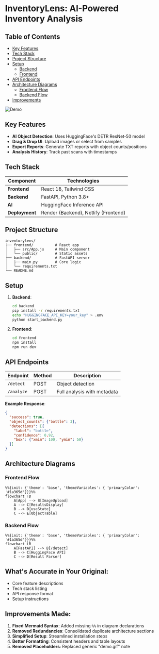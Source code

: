 <!--render-https://inventorylens-demo.onrender.com
netlify - https://inventoryanalysis-ai.netlify.app/ -->
    
# InventoryLens: AI-Powered Inventory Analysis

## Table of Contents
- [Key Features](#key-features)
- [Tech Stack](#tech-stack)
- [Project Structure](#project-structure)
- [Setup](#setup)
  - [Backend](#backend)
  - [Frontend](#frontend)
- [API Endpoints](#api-endpoints)
- [Architecture Diagrams](#architecture-diagrams)
  - [Frontend Flow](#frontend-flow)
  - [Backend Flow](#backend-flow)
- [Improvements](#improvements)

![Demo](demo.gif) 
<!--
**Live Demos:**  
[Backend on Render](https://inventorylens-demo.onrender.com) | [Frontend on Netlify](https://inventoryanalysis-ai.netlify.app)
-->
##  Key Features
- **AI Object Detection**: Uses HuggingFace's DETR ResNet-50 model
- **Drag & Drop UI**: Upload images or select from samples
- **Export Reports**: Generate TXT reports with object counts/positions
- **Analysis History**: Track past scans with timestamps

##  Tech Stack
| Component       | Technologies                          |
|-----------------|---------------------------------------|
| **Frontend**    | React 18, Tailwind CSS                |
| **Backend**     | FastAPI, Python 3.8+                 |
| **AI**          | HuggingFace Inference API             |
| **Deployment**  | Render (Backend), Netlify (Frontend)  |

##  Project Structure
```
inventorylens/
├── frontend/          # React app
│   ├── src/App.js     # Main component
│   └── public/        # Static assets
├── backend/           # FastAPI server
│   ├── main.py        # Core logic
│   └── requirements.txt
└── README.md
```

##  Setup
1. **Backend**:
   ```bash
   cd backend
   pip install -r requirements.txt
   echo "HUGGINGFACE_API_KEY=your_key" > .env
   python start_backend.py
   ```

2. **Frontend**:
   ```bash
   cd frontend
   npm install
   npm run dev
   ```

##  API Endpoints
| Endpoint | Method | Description                |
|----------|--------|----------------------------|
| `/detect`| POST   | Object detection           |
| `/analyze`| POST  | Full analysis with metadata|

**Example Response**:
```json
{
  "success": true,
  "object_counts": {"bottle": 3},
  "detections": [{
    "label": "bottle",
    "confidence": 0.92,
    "box": {"xmin": 100, "ymin": 50}
  }]
}
```

##  Architecture Diagrams

### Frontend Flow
```mermaid
%%{init: {'theme': 'base', 'themeVariables': { 'primaryColor': '#1a365d'}}}%%
flowchart TD
    A[App] --> B[ImageUpload]
    A --> C[ResultsDisplay]
    B --> D[useState]
    C --> E[ObjectTable]
```

### Backend Flow
```mermaid
%%{init: {'theme': 'base', 'themeVariables': { 'primaryColor': '#1a365d'}}}%%
flowchart LR
    A[FastAPI] --> B[/detect]
    B --> C[HuggingFace API]
    C --> D[Result Parser]
```

##  What's Accurate in Your Original:
- Core feature descriptions
- Tech stack listing
- API response format
- Setup instructions

##  Improvements Made:
1. **Fixed Mermaid Syntax**: Added missing `%%` in diagram declarations
2. **Removed Redundancies**: Consolidated duplicate architecture sections
3. **Simplified Setup**: Streamlined installation steps
4. **Better Formatting**: Consistent headers and table layouts
5. **Removed Placeholders**: Replaced generic "demo.gif" note

<!--

##  Suggested Additions:
1. **Error Handling Section**:
   ```markdown
   ##  Common Issues
   - CORS Errors: Verify `allowed_origins` in `main.py`
   - Rate Limiting: Add HuggingFace API key
   ```

2. **Docker Support** (if applicable):
   ```dockerfile
   # backend/Dockerfile
   FROM python:3.9
   COPY requirements.txt .
   RUN pip install -r requirements.txt
   CMD ["python", "start_backend.py"]
   ```
   -->


